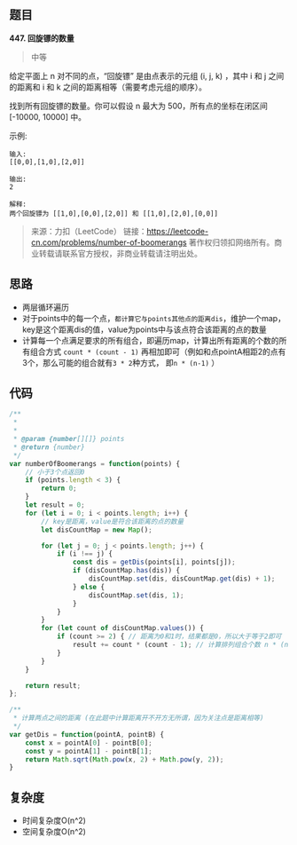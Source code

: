 ## 题目
**447. 回旋镖的数量**
>中等

给定平面上 n 对不同的点，“回旋镖” 是由点表示的元组 (i, j, k) ，其中 i 和 j 之间的距离和 i 和 k 之间的距离相等（需要考虑元组的顺序）。

找到所有回旋镖的数量。你可以假设 n 最大为 500，所有点的坐标在闭区间 [-10000, 10000] 中。

示例:
```
输入:
[[0,0],[1,0],[2,0]]

输出:
2

解释:
两个回旋镖为 [[1,0],[0,0],[2,0]] 和 [[1,0],[2,0],[0,0]]
```
>来源：力扣（LeetCode）
链接：https://leetcode-cn.com/problems/number-of-boomerangs
著作权归领扣网络所有。商业转载请联系官方授权，非商业转载请注明出处。

## 思路
* 两层循环遍历
* 对于points中的每一个点，`都计算它与points其他点的距离dis`，维护一个map，key是这个距离dis的值，value为points中与该点符合该距离的点的数量
* 计算每一个点满足要求的所有组合，即遍历map，计算出所有距离的个数的所有组合方式 `count * (count - 1)` 再相加即可（例如和点pointA相距2的点有3个，那么可能的组合就有`3 * 2`种方式， 即`n * (n-1)` ）

## 代码
```javascript
/**
 *  
 * 
 * @param {number[][]} points
 * @return {number}
 */
var numberOfBoomerangs = function(points) {
    // 小于3个点返回0
    if (points.length < 3) {
        return 0;
    }
    let result = 0;
    for (let i = 0; i < points.length; i++) {
        // key是距离，value是符合该距离的点的数量
        let disCountMap = new Map();

        for (let j = 0; j < points.length; j++) {
            if (i !== j) {
                const dis = getDis(points[i], points[j]);
                if (disCountMap.has(dis)) {
                    disCountMap.set(dis, disCountMap.get(dis) + 1);
                } else {
                    disCountMap.set(dis, 1);
                }
            }
        }
        for (let count of disCountMap.values()) {
            if (count >= 2) { // 距离为0和1时，结果都是0，所以大于等于2即可
                result += count * (count - 1); // 计算排列组合个数 n * (n - 1)       
            }
        }
    }

    return result;
};

/**
 * 计算两点之间的距离 (在此题中计算距离开不开方无所谓，因为关注点是距离相等)
 */
var getDis = function(pointA, pointB) {
    const x = pointA[0] - pointB[0];
    const y = pointA[1] - pointB[1];
    return Math.sqrt(Math.pow(x, 2) + Math.pow(y, 2));
}
```

## 复杂度
* 时间复杂度O(n^2)
* 空间复杂度O(n^2)